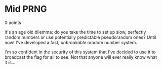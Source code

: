 # Mid PRNG
0 points

It's an age old dilemma: do you take the time to set up slow, perfectly random numbers or use potentially predictable pseudorandom ones?
Until now! I've developed a fast, *unbreakable* random number system.

I'm so confident in the security of this system that I've decided to use it to broadcast the flag for all to see.
Not that anyone will ever really know what it is...

